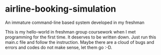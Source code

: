 # airline-booking-simulation
An immature command-line based system developed in my freshman

This is my hello-world in freshman group coursework when I met programming for the first time. It deserves to be written down.
Just run this main.c file and follow the instruction.
Maybe there are a cloud of bugs and errors and codes do not make sense, let them go :-D.
